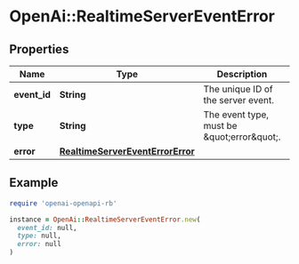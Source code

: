 # OpenAi::RealtimeServerEventError

## Properties

| Name | Type | Description | Notes |
| ---- | ---- | ----------- | ----- |
| **event_id** | **String** | The unique ID of the server event. |  |
| **type** | **String** | The event type, must be \&quot;error\&quot;. |  |
| **error** | [**RealtimeServerEventErrorError**](RealtimeServerEventErrorError.md) |  |  |

## Example

```ruby
require 'openai-openapi-rb'

instance = OpenAi::RealtimeServerEventError.new(
  event_id: null,
  type: null,
  error: null
)
```

